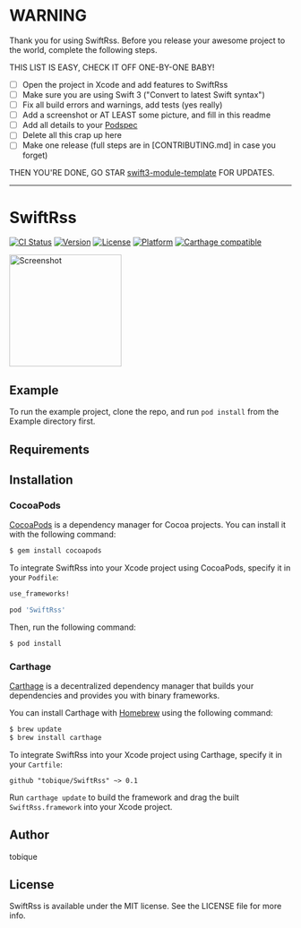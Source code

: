 # WARNING

Thank you for using SwiftRss. Before you release your awesome project to the world, complete the following steps.

THIS LIST IS EASY, CHECK IT OFF ONE-BY-ONE BABY!

 - [ ] Open the project in Xcode and add features to SwiftRss
 - [ ] Make sure you are using Swift 3 ("Convert to latest Swift syntax")
 - [ ] Fix all build errors and warnings, add tests (yes really)
 - [ ] Add a screenshot or AT LEAST some picture, and fill in this readme
 - [ ] Add all details to your [Podspec](SwiftRss.podspec)
 - [ ] Delete all this crap up here
 - [ ] Make one release (full steps are in [CONTRIBUTING.md] in case you forget)

THEN YOU'RE DONE, GO STAR [swift3-module-template](https://github.com/fulldecent/swift3-module-template) FOR UPDATES.

----

# SwiftRss

[![CI Status](http://img.shields.io/travis/tobique/SwiftRss.svg?style=flat)](https://travis-ci.org/tobique/SwiftRss)
[![Version](https://img.shields.io/cocoapods/v/SwiftRss.svg?style=flat)](https://cocoapods.org/pods/SwiftRss)
[![License](https://img.shields.io/cocoapods/l/SwiftRss.svg?style=flat)](https://cocoapods.org/pods/SwiftRss)
[![Platform](https://img.shields.io/cocoapods/p/SwiftRss.svg?style=flat)](https://cocoapods.org/pods/SwiftRss)
[![Carthage compatible](https://img.shields.io/badge/Carthage-compatible-4BC51D.svg?style=flat)](https://github.com/Carthage/Carthage)

<a href="https://placehold.it/400?text=Screen+shot"><img width=200 height=200 src="https://placehold.it/400?text=Screen+shot" alt="Screenshot" /></a>


## Example

To run the example project, clone the repo, and run `pod install` from the Example directory first.


## Requirements


## Installation

### CocoaPods

[CocoaPods](http://cocoapods.org) is a dependency manager for Cocoa projects. You can install it with the following command:

```bash
$ gem install cocoapods
```

To integrate SwiftRss into your Xcode project using CocoaPods, specify it in your `Podfile`:

```ruby
use_frameworks!

pod 'SwiftRss'
```

Then, run the following command:

```bash
$ pod install
```


### Carthage

[Carthage](https://github.com/Carthage/Carthage) is a decentralized dependency manager that builds your dependencies and provides you with binary frameworks.

You can install Carthage with [Homebrew](http://brew.sh/) using the following command:

```bash
$ brew update
$ brew install carthage
```

To integrate SwiftRss into your Xcode project using Carthage, specify it in your `Cartfile`:

```ogdl
github "tobique/SwiftRss" ~> 0.1
```

Run `carthage update` to build the framework and drag the built `SwiftRss.framework` into your Xcode project.


## Author

tobique


## License

SwiftRss is available under the MIT license. See the LICENSE file for more info.
